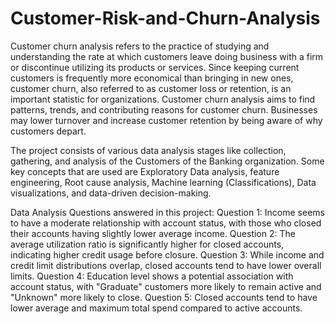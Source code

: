 # Customer-Risk-and-Churn-Analysis

Customer churn analysis refers to the practice of studying and understanding the rate at which customers leave doing business with a firm or discontinue utilizing its products or services. Since keeping current customers is frequently more economical than bringing in new ones, customer churn, also referred to as customer loss or retention, is an important statistic for organizations.
Customer churn analysis aims to find patterns, trends, and contributing reasons for customer churn. Businesses may lower turnover and increase customer retention by being aware of why customers depart. 

The project consists of various data analysis stages like collection, gathering, and analysis of the Customers of the Banking organization.
Some key concepts that are used are Exploratory Data analysis, feature engineering, Root cause analysis, Machine learning (Classifications), Data visualizations, and data-driven decision-making. 

Data Analysis Questions answered in this project:
Question 1: Income seems to have a moderate relationship with account status, with those who closed their accounts having slightly lower average income.
Question 2: The average utilization ratio is significantly higher for closed accounts, indicating higher credit usage before closure.
Question 3: While income and credit limit distributions overlap, closed accounts tend to have lower overall limits.
Question 4: Education level shows a potential association with account status, with "Graduate" customers more likely to remain active and "Unknown" more likely to close.
Question 5: Closed accounts tend to have lower average and maximum total spend compared to active accounts.
